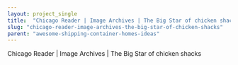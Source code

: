 ```yaml
---
layout: project_single
title:  "Chicago Reader | Image Archives | The Big Star of chicken shacks"
slug: "chicago-reader-image-archives-the-big-star-of-chicken-shacks"
parent: "awesome-shipping-container-homes-ideas"
---
```

Chicago Reader | Image Archives | The Big Star of chicken shacks